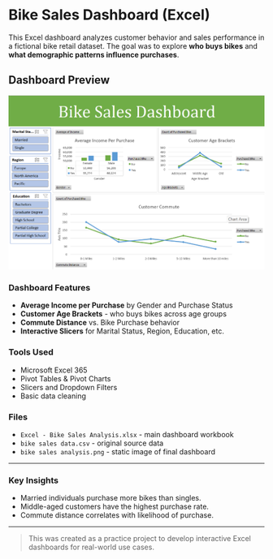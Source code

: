 # Bike Sales Dashboard (Excel)

This Excel dashboard analyzes customer behavior and sales performance in a fictional bike retail dataset. The goal was to explore **who buys bikes** and **what demographic patterns influence purchases**.

## Dashboard Preview

![Bike Sales Dashboard](bike%20sales%20analysis.png)

### Dashboard Features
- **Average Income per Purchase** by Gender and Purchase Status
- **Customer Age Brackets** - who buys bikes across age groups
- **Commute Distance** vs. Bike Purchase behavior
- **Interactive Slicers** for Marital Status, Region, Education, etc.

### Tools Used
- Microsoft Excel 365
- Pivot Tables & Pivot Charts
- Slicers and Dropdown Filters
- Basic data cleaning

### Files
- `Excel - Bike Sales Analysis.xlsx` - main dashboard workbook
- `bike sales data.csv` - original source data
- `bike sales analysis.png` - static image of final dashboard

---

### Key Insights
- Married individuals purchase more bikes than singles.
- Middle-aged customers have the highest purchase rate.
- Commute distance correlates with likelihood of purchase.

---

> This was created as a practice project to develop interactive Excel dashboards for real-world use cases.
